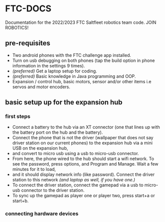 # FTC-DOCS
Documentation for the 2022/2023 FTC Saltfleet robotics team code.
JOIN ROBOTICS!
## pre-requisites
* Two android phones with the FTC challenge app installed.
* Turn on usb debugging on both phones (tap the build option in phone information in the settings 9 times).
* *(preferred)* Get a laptop setup for coding.
* *(preferred)* Basic knowledge in Java programming and OOP.
* Expansion / control hub, basic motors, sensor and/or other items i.e servos and motor encoders.
## basic setup up for the expansion hub
### first steps
  - Connect a battery to the hub via an XT connector (one that lines up with the battery port on the hub and the battery).
  - Connect the phone that is not the driver (wallpaper that does not say driver station on our current phones) to the expansion hub via a mini USB on the expansion hub,
  - and convert to micro usb using a usb to micro-usb connector.
  - From here, the phone wired to the hub should start a wifi network. To see the password, press options, and Program and Manage. Wait a few minutes for it to load,
  - and it should display network info (like password). Connect the driver station to this network *(and laptop as well, if you have one.)*
  - To connect the driver station, connect the gamepad via a usb to micro-usb connector to the driver station.
  - To sync up the gamepad as player one or player two, press start+a or start+b.
### connecting hardware devices
  
